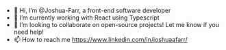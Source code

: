 - 👋 Hi, I’m @Joshua-Farr, a front-end software developer
- 🌱 I’m currently working with React using Typescript
- 💞️ I’m looking to collaborate on open-source projects! Let me know if you need help!
- 📫 How to reach me https://www.linkedin.com/in/joshuaafarr/

<!---
Joshua-Farr/Joshua-Farr is a ✨ special ✨ repository because its `README.md` (this file) appears on your GitHub profile.
You can click the Preview link to take a look at your changes.
--->
